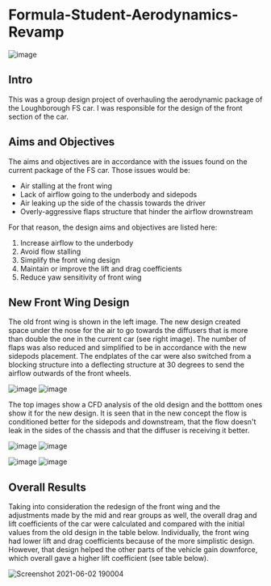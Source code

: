 # Formula-Student-Aerodynamics-Revamp
![image](https://user-images.githubusercontent.com/85165363/120513374-e35df200-c3d4-11eb-86b5-8969e5d5e12e.png)

## Intro
This was a group design project of overhauling the aerodynamic package of the Loughborough FS car. I was responsible for the design of the front section of the car.

## Aims and Objectives
The aims and objectives are in accordance with the issues found on the current package of the FS car. Those issues would be:
* Air stalling at the front wing
* Lack of airflow going to the underbody and sidepods
* Air leaking up the side of the chassis towards the driver
* Overly-aggressive flaps structure that hinder the airflow drownstream

For that reason, the design aims and objectives are listed here:
1. Increase airflow to the underbody
1. Avoid flow stalling
1. Simplify the front wing design
1. Maintain or improve the lift and drag coefficients
1. Reduce yaw sensitivity of front wing

## New Front Wing Design
The old front wing is shown in the left image. The new design created space under the nose for the air to go towards the diffusers that is more than double the one in the current car (see right image). The number of flaps was also reduced and simplified to be in accordance with the new sidepods placement. The endplates of the car were also switched from a blocking structure into a deflecting structure at 30 degrees to send the airflow outwards of the front wheels.

![image](https://user-images.githubusercontent.com/85165363/120496765-83f8e580-c3c6-11eb-8e8b-e2a3b08c3759.png)
![image](https://user-images.githubusercontent.com/85165363/120496785-88250300-c3c6-11eb-870a-cbe91719ed36.png)

The top images show a CFD analysis of the old design and the botttom ones show it for the new design. It is seen that in the new concept the flow is conditioned better for the sidepods and downstream, that the flow doesn't leak in the sides of the chassis and that the diffuser is receiving it better.

![image](https://user-images.githubusercontent.com/85165363/120498404-dc7cb280-c3c7-11eb-8378-eb491ad9dcfd.png)
![image](https://user-images.githubusercontent.com/85165363/120498426-e0a8d000-c3c7-11eb-98bd-07ae5d8482e5.png)

![image](https://user-images.githubusercontent.com/85165363/120498884-4301d080-c3c8-11eb-9a61-03b44a1b4378.png)
![image](https://user-images.githubusercontent.com/85165363/120498905-472dee00-c3c8-11eb-8bc5-15a9787a7fae.png)

## Overall Results
Taking into consideration the redesign of the front wing and the adjustments made by the mid and rear groups as well, the overall drag and lift coefficients of the car were calculated and compared with the initial values from the old design in the table below. Individually, the front wing had lower lift and drag coefficients because of the more simplistic design. However, that design helped the other parts of the vehicle gain downforce, which overall gave a higher lift coefficient (see table below).

![Screenshot 2021-06-02 190004](https://user-images.githubusercontent.com/85165363/120513287-c9241400-c3d4-11eb-81f5-f5f9200d382f.jpg)

